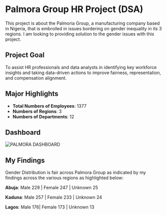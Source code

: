 # Palmora Group HR Project (DSA)
This project is about the Palmoria Group, a manufacturing company based in Nigeria, that is embroiled in issues bordering on gender inequality in its 3 regions.  I am looking to providing solution to the gender issues with this project.


## Project Goal
To assist HR professionals and data analysts in identifying key workforce insights and taking data-driven actions to improve fairness, representation, and compensation alignment.

## Major Highlights
- **Total Numbers of Employees**: 1377
- **Numbers of Regions**: 3
- **Numbers of Departments**: 12

## Dashboard

![PALMORA DASHBOARD](https://github.com/user-attachments/assets/71baf3a1-645e-47af-a7ae-f95d95b12645)


## My Findings
Gender Distribution is fair across Palmora Group as indicated by my findings across the various regions as highlighted below:

**Abuja**: Male 229 | Female 247  | Unknown 25

**Kaduna**: Male 257 | Female 233  | Unknown 24

**Lagos**: Male 176| Female 173  | Unknown 13
